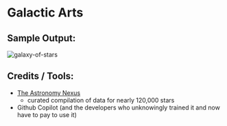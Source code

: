 # Galactic Arts

## Sample Output:
![galaxy-of-stars](./relative-magnitudes_scale0022_1920x1080.png "Sample output of stars plotted by position and their magnitudes relative to the min/max values of the dataset")

## Credits / Tools:
- [The Astronomy Nexus](https://www.astronexus.com/hyg)
    - curated compilation of data for nearly 120,000 stars
- Github Copilot (and the developers who unknowingly trained it and now have to pay to use it)
